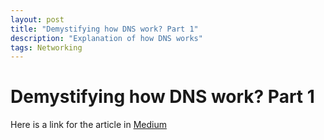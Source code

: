 ```yaml
---
layout: post
title: "Demystifying how DNS work? Part 1"
description: "Explanation of how DNS works"
tags: Networking
---
```


# Demystifying how DNS work? Part 1

Here is a link for the article in <a href="https://medium.com/@Rigor_08/demystifying-how-dns-work-part-1-0a178233accb"> Medium </a>